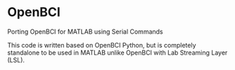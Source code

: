 # OpenBCI
Porting OpenBCI for MATLAB using Serial Commands

This code is written based on OpenBCI Python, but is completely standalone to be used in MATLAB unlike OpenBCI with Lab Streaming Layer (LSL). 
